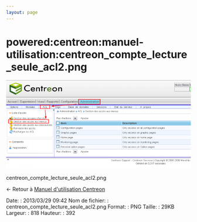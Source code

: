 ```yaml
---
layout: page
---
```


powered:centreon:manuel-utilisation:centreon\_compte\_lecture\_seule\_acl2.png
==============================================================================

[![centreon\_compte\_lecture\_seule\_acl2.png](../../../../assets/media/powered/centreon/manuel-utilisation/centreon_compte_lecture_seule_acl2.png@cache=&w=818&h=392 "centreon_compte_lecture_seule_acl2.png")](../../../../assets/media/powered/centreon/manuel-utilisation/centreon_compte_lecture_seule_acl2.png@cache= "Afficher le fichier original")

centreon\_compte\_lecture\_seule\_acl2.png

← Retour à [Manuel d'utilisation
Centreon](../../../../centreon/manuel-utilisation/start.html "centreon:manuel-utilisation:start")

Date:
:   2013/03/29 09:42
Nom de fichier:
:   centreon\_compte\_lecture\_seule\_acl2.png
Format:
:   PNG
Taille:
:   29KB
Largeur:
:   818
Hauteur:
:   392

